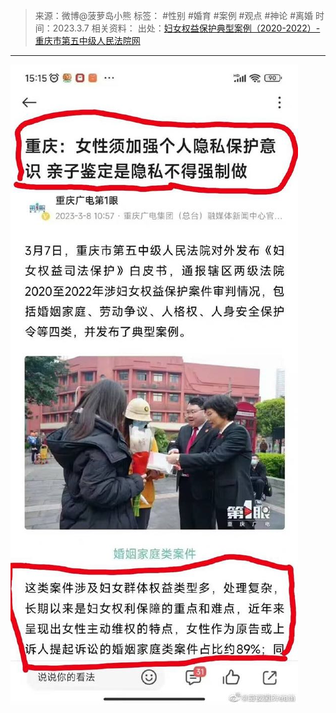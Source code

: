 > 来源：微博@菠萝岛小熊
> 标签： #性别 #婚育 #案例 #观点 #神论 #离婚
> 时间：2023.3.7
> 相关资料：
> 出处：[妇女权益保护典型案例（2020-2022）-重庆市第五中级人民法院网](http://cq5zy.cqfygzfw.gov.cn/article/detail/2023/03/id/7178751.shtml)
***
![](https://raw.githubusercontent.com/bluntvoice/mypic/main/1678318107000.jpg)